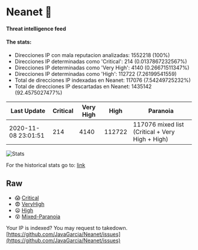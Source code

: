 # Neanet :hocho:
#### Threat intelligence feed
#### The stats:

- Direcciones IP con mala reputacion analizadas: 1552218 (100%)
- Direcciones IP determinadas como 'Critical':  214 (0.0137867232567%)
- Direcciones IP determinadas como 'Very High':  4140 (0.26671511347%)
- Direcciones IP determinadas como 'High':  112722 (7.26199541559)
- Total de direcciones IP indexadas en Neanet:  117076 (7.54249725232%)
- Total de direcciones IP descartadas en Neanet:  1435142 (92.4575027477%)

| Last Update | Critical | Very High | High | Paranoia |
| --- | --- | --- | --- | --- |
| 2020-11-08 23:01:51 | 214 | 4140 | 112722 | 117076 mixed list (Critical + Very High + High)|

![Stats](https://docs.google.com/spreadsheets/d/e/2PACX-1vSnaNMIXVabIpDJjufMlzH7poXnshF3mgd8Is1g9ytUEzVsP5my4Trn8f-xkoLLQ38xpL3HtmUexLo6/pubchart?oid=501124687&format=image)

For the historical stats go to: [link](/stats.csv)
## Raw
- :scream: [Critical](https://raw.githubusercontent.com/JavaGarcia/Neanet/master/blacklists/neanet_critical.txt)
- :fearful: [VeryHigh](https://raw.githubusercontent.com/JavaGarcia/Neanet/master/blacklists/neanet_veryHigh.txtt)
- :frowning: [High](https://raw.githubusercontent.com/JavaGarcia/Neanet/master/blacklists/neanet_high.txt)
- :dizzy_face: [Mixed-Paranoia](https://raw.githubusercontent.com/JavaGarcia/Neanet/master/blacklists/neanet_all.txt)


Your IP is indexed? You may request to takedown. [https://github.com/JavaGarcia/Neanet/issues](https://github.com/JavaGarcia/Neanet/issues)



















































































































































































































































































































































































































































































































































































































































































































































































































































































































































































































































































































































































































































































































































































































































































































































































































































































































































































































































































































































































































































































